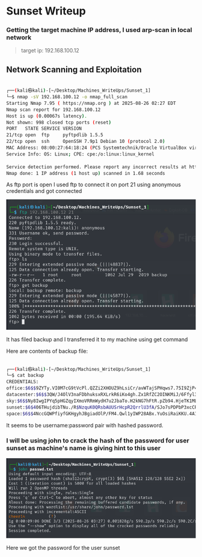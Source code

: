 # Sunset Writeup

### Getting the target machine IP address, I used arp-scan in local network

> target ip: 192.168.100.12

## Network Scanning and Exploitation

```bash

┌──(kali㉿kali)-[~/Desktop/Machines_WriteUps/Sunset_1]
└─$ nmap -sV 192.168.100.12 -o nmap_full_scan
Starting Nmap 7.95 ( https://nmap.org ) at 2025-08-26 02:27 EDT
Nmap scan report for 192.168.100.12
Host is up (0.00067s latency).
Not shown: 998 closed tcp ports (reset)
PORT   STATE SERVICE VERSION
21/tcp open  ftp     pyftpdlib 1.5.5
22/tcp open  ssh     OpenSSH 7.9p1 Debian 10 (protocol 2.0)
MAC Address: 08:00:27:64:18:24 (PCS Systemtechnik/Oracle VirtualBox virtual NIC)
Service Info: OS: Linux; CPE: cpe:/o:linux:linux_kernel

Service detection performed. Please report any incorrect results at https://nmap.org/submit/ .
Nmap done: 1 IP address (1 host up) scanned in 1.68 seconds

```


As ftp port is open I used ftp to connect it on port 21 using anonymous credentials and got connected

![ftp connected](screenshots/ftp.png)

It has filed backup and I transferred it to my machine using get command

Here are contents of backup file:

```bash

┌──(kali㉿kali)-[~/Desktop/Machines_WriteUps/Sunset_1]
└─$ cat backup
CREDENTIALS:                                                                                                                                                                                                       
office:$6$$9ZYTy.VI0M7cG9tVcPl.QZZi2XHOUZ9hLsiCr/avWTajSPHqws7.75I9ZjP4HwLN3Gvio5To4gjBdeDGzhq.X.                                                                                                                  
datacenter:$6$$3QW/J4OlV3naFDbhuksxRXLrkR6iKo4gh.Zx1RfZC2OINKMiJ/6Ffyl33OFtBvCI7S4N1b8vlDylF2hG2N0NN/                                                                                                              
sky:$6$$Ny8IwgIPYq5pHGZqyIXmoVRRmWydH7u2JbaTo.H2kNG7hFtR.pZb94.HjeTK1MLyBxw8PUeyzJszcwfH0qepG0                                                                                                                     
sunset:$6$406THujdibTNu./R$NzquK0QRsbAUUSrHcpR2QrrlU3fA/SJo7sPDPbP3xcCR/lpbgMXS67Y27KtgLZAcJq9KZpEKEqBHFLzFSZ9bo/
space:$6$$4NccGQWPfiyfGKHgyhJBgiadOlP/FM4.Qwl1yIWP28ABx.YuOsiRaiKKU.4A1HKs9XLXtq8qFuC3W6SCE4Ltx/   

```

It seems to be username:password pair with hashed password.

### I will be using john to crack the hash of the password for user sunset as machine's name is giving hint to this user

![password cracked](screenshots/password_cracked.png)

Here we got the password for the user sunset


